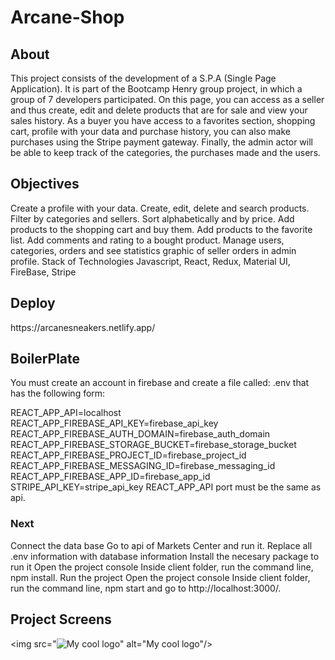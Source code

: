 ﻿# Arcane-Shop

<h2>About</h2>
This project consists of the development of a S.P.A (Single Page Application). It is part of the Bootcamp Henry group project, in which a group of 7 developers participated. On this page, you can access as a seller and thus create, edit and delete products that are for sale and view your sales history. As a buyer you have access to a favorites section, shopping cart, profile with your data and purchase history, you can also make purchases using the Stripe payment gateway. Finally, the admin actor will be able to keep track of the categories, the purchases made and the users.

<h2>Objectives</h2>
Create a profile with your data.
Create, edit, delete and search products.
Filter by categories and sellers.
Sort alphabetically and by price.
Add products to the shopping cart and buy them.
Add products to the favorite list.
Add comments and rating to a bought product.
Manage users, categories, orders and see statistics graphic of seller orders in admin profile.
Stack of Technologies
Javascript, React, Redux, Material UI, FireBase, Stripe

<h2>Deploy</h2>
https://arcanesneakers.netlify.app/

<h2>BoilerPlate</h2>
You must create an account in firebase and create a file called: .env that has the following form:

REACT_APP_API=localhost
REACT_APP_FIREBASE_API_KEY=firebase_api_key
REACT_APP_FIREBASE_AUTH_DOMAIN=firebase_auth_domain
REACT_APP_FIREBASE_STORAGE_BUCKET=firebase_storage_bucket
REACT_APP_FIREBASE_PROJECT_ID=firebase_project_id
REACT_APP_FIREBASE_MESSAGING_ID=firebase_messaging_id
REACT_APP_FIREBASE_APP_ID=firebase_app_id
STRIPE_API_KEY=stripe_api_key
REACT_APP_API port must be the same as api.

<h3>Next</h3>
Connect the data base
Go to api of Markets Center and run it. Replace all .env information with database information
Install the necesary package to run it
Open the project console
Inside client folder, run the command line, npm install.
Run the project
Open the project console
Inside client folder, run the command line, npm start and go to http://localhost:3000/.

<h2>Project Screens</h2>

<img src="<img src="/docs/logo.png" alt="My cool logo"/>" alt="My cool logo"/>
